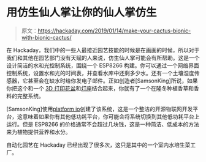 # 用仿生仙人掌让你的仙人掌仿生

> 原文：<https://hackaday.com/2019/01/14/make-your-cactus-bionic-with-bionic-cactus/>

在 Hackaday，我们中的一些人最接近园艺技能的时候是在画画的时候，所以对于我们和其他在园艺部门没有天赋的人来说，仿生仙人掌可能会有所帮助。这是一个设计简洁的水和光控制系统，围绕一个 ESP8266 构建。你可以通过一个网络界面控制系统，设置水和光的时间表，并查看水库中还剩多少水。还有一个土壤湿度传感器，它甚至会在缺水时给你发电子邮件。正如创造者[SamsonKing]所说，如果你把这个和一个 [3D 打印花盆](https://www.thingiverse.com/thing:3351677)和[灯座](https://www.thingiverse.com/thing:3351565)结合起来，你就有了一个在隆冬种植香草和香料的完整系统。

[SamsonKing]使用[platform io](https://platformio.org/)创建了该系统，这是一个整洁的开源物联网开发平台，这意味着如果你有其他低功耗平台，你可能会将系统切换到其他低功耗平台上运行。但是 ESP8266 的价格通常不会超过几块钱，这是一种简洁、低成本的方法来为植物提供营养和水分。

自动化园艺在 Hackaday 已经出现了很多次，这只是其中的一个室内水培生菜工厂。